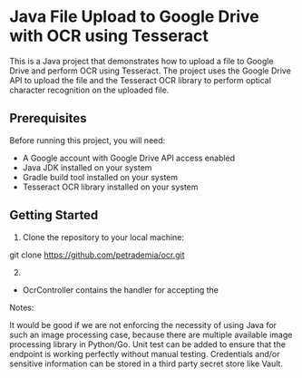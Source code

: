 # Java File Upload to Google Drive with OCR using Tesseract

This is a Java project that demonstrates how to upload a file to Google Drive and perform OCR using Tesseract. The project uses the Google Drive API to upload the file and the Tesseract OCR library to perform optical character recognition on the uploaded file.

## Prerequisites

Before running this project, you will need:

- A Google account with Google Drive API access enabled
- Java JDK installed on your system
- Gradle build tool installed on your system
- Tesseract OCR library installed on your system

## Getting Started

1. Clone the repository to your local machine:

git clone https://github.com/petrademia/ocr.git

2.

- OcrController contains the handler for accepting the 

Notes:

It would be good if we are not enforcing the necessity of using Java for such an image processing case,
because there are multiple available image processing library in Python/Go.
Unit test can be added to ensure that the endpoint is working perfectly without manual testing.
Credentials and/or sensitive information can be stored in a third party secret store like Vault.
